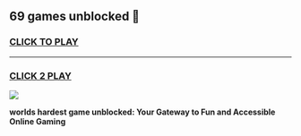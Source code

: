
## 69 games unblocked 👋
<h3>
<a href="https://premium.freeplayer.one?title=69_games_unblocked&ref=13F">CLICK TO PLAY</a></h3>
<hr>

<h3>
<a href="https://premium.freeplayer.one?title=69_games_unblocked&ref=13F">CLICK 2 PLAY</a>
  
</h3>

<a href="https://premium.freeplayer.one?title=69_games_unblocked&ref=12F/"><img src="https://clearcache.store/games.png"></a>


**worlds hardest game unblocked: Your Gateway to Fun and Accessible Online Gaming**
